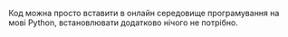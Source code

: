 Код можна просто вставити в онлайн середовище програмування на мові Python, встановлювати додатково нічого не потрібно.
